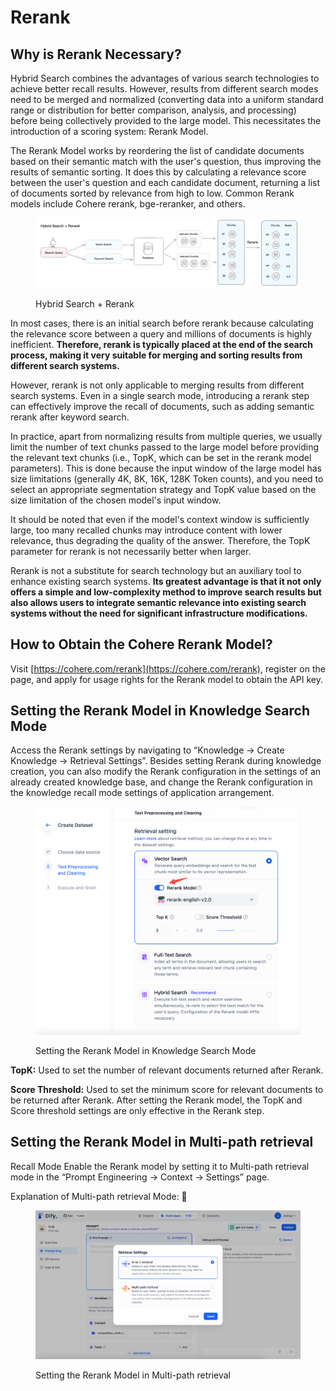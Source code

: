 # Rerank

## Why is Rerank Necessary?&#x20;

Hybrid Search combines the advantages of various search technologies to achieve better recall results. However, results from different search modes need to be merged and normalized (converting data into a uniform standard range or distribution for better comparison, analysis, and processing) before being collectively provided to the large model. This necessitates the introduction of a scoring system: Rerank Model.

The Rerank Model works by reordering the list of candidate documents based on their semantic match with the user's question, thus improving the results of semantic sorting. It does this by calculating a relevance score between the user's question and each candidate document, returning a list of documents sorted by relevance from high to low. Common Rerank models include Cohere rerank, bge-reranker, and others.

<figure><img src="../../.gitbook/assets/spaces_CdDIVDY6AtAz028MFT4d_uploads_ohgmBurknjsKmg53Z00U_image.webp" alt=""><figcaption><p>Hybrid Search + Rerank</p></figcaption></figure>

In most cases, there is an initial search before rerank because calculating the relevance score between a query and millions of documents is highly inefficient. **Therefore, rerank is typically placed at the end of the search process, making it very suitable for merging and sorting results from different search systems.**

However, rerank is not only applicable to merging results from different search systems. Even in a single search mode, introducing a rerank step can effectively improve the recall of documents, such as adding semantic rerank after keyword search.

In practice, apart from normalizing results from multiple queries, we usually limit the number of text chunks passed to the large model before providing the relevant text chunks (i.e., TopK, which can be set in the rerank model parameters). This is done because the input window of the large model has size limitations (generally 4K, 8K, 16K, 128K Token counts), and you need to select an appropriate segmentation strategy and TopK value based on the size limitation of the chosen model's input window.

It should be noted that even if the model's context window is sufficiently large, too many recalled chunks may introduce content with lower relevance, thus degrading the quality of the answer. Therefore, the TopK parameter for rerank is not necessarily better when larger.

Rerank is not a substitute for search technology but an auxiliary tool to enhance existing search systems. **Its greatest advantage is that it not only offers a simple and low-complexity method to improve search results but also allows users to integrate semantic relevance into existing search systems without the need for significant infrastructure modifications.**

## How to Obtain the Cohere Rerank Model?&#x20;

Visit [https://cohere.com/rerank](https://cohere.com/rerank), register on the page, and apply for usage rights for the Rerank model to obtain the API key.

## Setting the Rerank Model in Knowledge Search Mode&#x20;

Access the Rerank settings by navigating to “Knowledge -> Create Knowledge -> Retrieval Settings”. Besides setting Rerank during knowledge creation, you can also modify the Rerank configuration in the settings of an already created knowledge base, and change the Rerank configuration in the knowledge recall mode settings of application arrangement.

<figure><img src="../../.gitbook/assets/screenshot-20231119-191016.png" alt=""><figcaption><p>Setting the Rerank Model in Knowledge Search Mode </p></figcaption></figure>

**TopK:** Used to set the number of relevant documents returned after Rerank.&#x20;

**Score Threshold:** Used to set the minimum score for relevant documents to be returned after Rerank. After setting the Rerank model, the TopK and Score threshold settings are only effective in the Rerank step.

## Setting the Rerank Model in Multi-path retrieval

&#x20;Recall Mode Enable the Rerank model by setting it to Multi-path retrieval mode in the “Prompt Engineering -> Context -> Settings” page.&#x20;

Explanation of Multi-path retrieval Mode: 🔗

<figure><img src="../../.gitbook/assets/screenshot-20231119-191531.png" alt=""><figcaption><p>Setting the Rerank Model in Multi-path retrieval</p></figcaption></figure>
